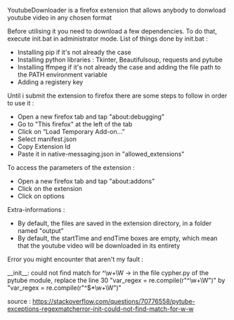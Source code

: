 YoutubeDownloader is a firefox extension that allows anybody to donwload youtube video in any chosen format

Before utilising it you need to download a few dependencies. To do that, execute init.bat in administrator mode.
List of things done by init.bat : 
  - Installing pip if it's not already the case
  - Installing python libraries : Tkinter, Beautifulsoup, requests and pytube
  - Installing ffmpeg if it's not already the case and adding the file path to the PATH environment variable
  - Adding a registery key

Until i submit the extension to firefox there are some steps to follow in order to use it : 
  - Open a new firefox tab and tap "about:debugging"
  - Go to "This firefox" at the left of the tab
  - Click on “Load Temporary Add-on...”
  - Select manifest.json
  - Copy Extension Id
  - Paste it in native-messaging.json in "allowed_extensions"

To access the parameters of the extension :
  - Open a new firefox tab and tap "about:addons"
  - Click on the extension
  - Click on options

Extra-informations : 
  - By default, the files are saved in the extension directory, in a folder named "output"
  - By default, the startTime and endTime boxes are empty, which mean that the youtube video will be downloaded in its entirety

Error you might encounter that aren't my fault : 

\_\_init\_\_: could not find match for ^\w+\W -> in the file cypher.py of the pytube module, replace the line 30 "var_regex = re.compile(r"^\w+\W")" by "var_regex = re.compile(r"^\$*\w+\W")"

source : https://stackoverflow.com/questions/70776558/pytube-exceptions-regexmatcherror-init-could-not-find-match-for-w-w
